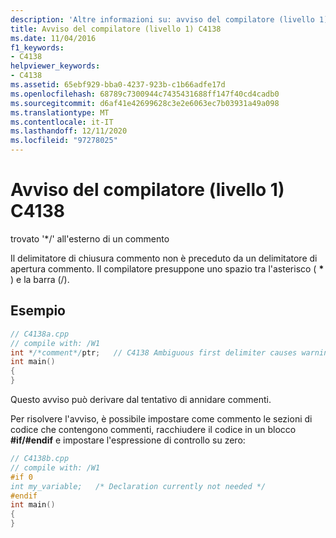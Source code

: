 ```yaml
---
description: 'Altre informazioni su: avviso del compilatore (livello 1) C4138'
title: Avviso del compilatore (livello 1) C4138
ms.date: 11/04/2016
f1_keywords:
- C4138
helpviewer_keywords:
- C4138
ms.assetid: 65ebf929-bba0-4237-923b-c1b66adfe17d
ms.openlocfilehash: 68789c7300944c7435431688ff147f40cd4cadb0
ms.sourcegitcommit: d6af41e42699628c3e2e6063ec7b03931a49a098
ms.translationtype: MT
ms.contentlocale: it-IT
ms.lasthandoff: 12/11/2020
ms.locfileid: "97278025"
---
```

# <a name="compiler-warning-level-1-c4138"></a>Avviso del compilatore (livello 1) C4138

trovato '*/' all'esterno di un commento

Il delimitatore di chiusura commento non è preceduto da un delimitatore di apertura commento. Il compilatore presuppone uno spazio tra l'asterisco ( <strong>\*</strong> ) e la barra (/).

## <a name="example"></a>Esempio

```cpp
// C4138a.cpp
// compile with: /W1
int */*comment*/ptr;   // C4138 Ambiguous first delimiter causes warning
int main()
{
}
```

Questo avviso può derivare dal tentativo di annidare commenti.

Per risolvere l'avviso, è possibile impostare come commento le sezioni di codice che contengono commenti, racchiudere il codice in un blocco **#if/#endif** e impostare l'espressione di controllo su zero:

```cpp
// C4138b.cpp
// compile with: /W1
#if 0
int my_variable;   /* Declaration currently not needed */
#endif
int main()
{
}
```
